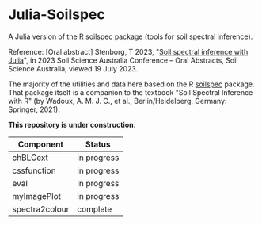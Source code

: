 # Julia-Soilspec
A Julia version of the R soilspec package (tools for soil spectral inference).

Reference: [Oral abstract] Stenborg, T 2023, "[Soil spectral inference with Julia](https://conference.soilscienceaustralia.org.au/wp-content/uploads/2023/06/2023-SSA-Oral-Abstract-Book.pdf)", in 2023 Soil Science Australia Conference – Oral Abstracts, Soil Science Australia, viewed 19 July 2023.

The majority of the utilities and data here based on the R [soilspec](https://github.com/AlexandreWadoux/soilspec) package. That package itself is a companion to the textbook "Soil Spectral Inference with R" (by Wadoux, A. M. J. C., et al., Berlin/Heidelberg, Germany: Springer, 2021).

**This repository is under construction.**

| Component      | Status      |
| ---------      | ------      |
| chBLCext       | in progress |
| cssfunction    | in progress |
| eval           | in progress |
| myImagePlot    | in progress |
| spectra2colour | complete    |
